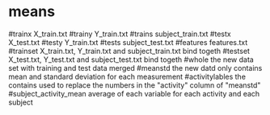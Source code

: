 #                      means
  #trainx                             X_train.txt
  #trainy                             Y_train.txt
  #trains                             subject_train.txt
  #testx                              X_test.txt
  #testy                              Y_train.txt
  #tests                              subject_test.txt
  #features                           features.txt
 #trainset                            X_train.txt, Y_train.txt and subject_train.txt bind togeth
 #testset                             X_test.txt, Y_test.txt and subject_test.txt bind togeth
 #whole                               the new data set with training and test data merged
 #meanstd                             the new datd only contains mean and standard deviation for each measurement
 #activitylables                      the contains used to replace the numbers in the "activity" column of "meanstd"
 #subject_activity_mean               average of each variable for each activity and each subject
  
